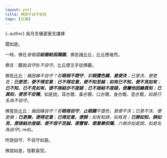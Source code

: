 ```yaml
---
layout: post
title: 佛說不自守意經
tags: [支謙]
---
```


{:.author}
吳月支優婆塞支謙譯

聞如是。

一時，佛在*舍衛國<b>祇樹給孤獨園</b>*，佛告諸比丘，比丘應唯然。

佛言：聽說*自守*亦*不自守*。比丘便叉手從佛聽。

佛告比丘：*幾因緣不自守？若<b><i>眼根</i>不閉守</b>，若<b><i>眼</i>墮<i>色識</i></b>，<b><i>意</i>便<i>泆</i></b>；已意泆，便更苦；<b>已<i>更苦</i>，便<i>不得定意</i></b>；<b>已不得定意，便<i>不知至誠</i></b>；<b>如有<i>已不知</i>，便<i>不見如有</i></b>；<b>已不知、已不見如有，便<i>不捨結</i>亦<i>不度疑</i></b>；<b>已<i>不捨結</i><i>不度疑</i>，便屬他因緣<i>異知</i></b>；<b>已<i>異知</i>，便<i>苦</i><i>不安隱</i></b>*。如是說，耳亦爾、鼻亦爾、口亦爾、身亦爾、意亦爾，*如是行名為不自守*。

佛復告比丘：*幾因緣自守？若<b>眼根自守</b>，<b>止眼識</b>不墮色，意便不泆；已意不泆，便更樂；<b>已更樂，便得定意</b>；<b>已得定意，便<i>諦</i></b>；如有知諦，如有見；<b>已諦如知、諦如見，便<i>捨結</i>亦<i>度疑</i>、便不信不至誠、便<i>慧智</i>、便<i>意樂</i><i>安隱</i></b>。六根亦如是說，如是名為自守*{:.red}。

所說自守、不自守如是。

佛說如是，皆歡喜受。
